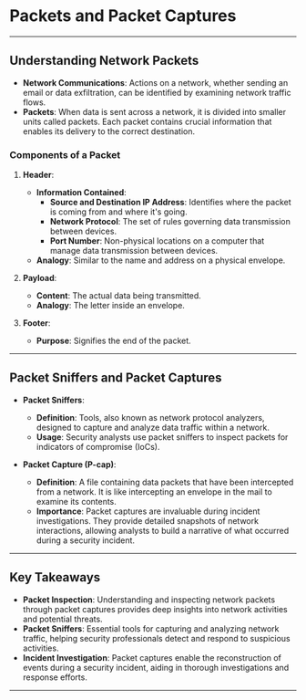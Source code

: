 # Packets and Packet Captures

---

## **Understanding Network Packets**

- **Network Communications**: Actions on a network, whether sending an email or data exfiltration, can be identified by examining network traffic flows.
- **Packets**: When data is sent across a network, it is divided into smaller units called packets. Each packet contains crucial information that enables its delivery to the correct destination.

### **Components of a Packet**

1. **Header**:
   - **Information Contained**:
     - **Source and Destination IP Address**: Identifies where the packet is coming from and where it's going.
     - **Network Protocol**: The set of rules governing data transmission between devices.
     - **Port Number**: Non-physical locations on a computer that manage data transmission between devices.
   - **Analogy**: Similar to the name and address on a physical envelope.

2. **Payload**:
   - **Content**: The actual data being transmitted.
   - **Analogy**: The letter inside an envelope.

3. **Footer**:
   - **Purpose**: Signifies the end of the packet.

---

## **Packet Sniffers and Packet Captures**

- **Packet Sniffers**:
  - **Definition**: Tools, also known as network protocol analyzers, designed to capture and analyze data traffic within a network.
  - **Usage**: Security analysts use packet sniffers to inspect packets for indicators of compromise (IoCs).
  
- **Packet Capture (P-cap)**:
  - **Definition**: A file containing data packets that have been intercepted from a network. It is like intercepting an envelope in the mail to examine its contents.
  - **Importance**: Packet captures are invaluable during incident investigations. They provide detailed snapshots of network interactions, allowing analysts to build a narrative of what occurred during a security incident.

---

## **Key Takeaways**

- **Packet Inspection**: Understanding and inspecting network packets through packet captures provides deep insights into network activities and potential threats.
- **Packet Sniffers**: Essential tools for capturing and analyzing network traffic, helping security professionals detect and respond to suspicious activities.
- **Incident Investigation**: Packet captures enable the reconstruction of events during a security incident, aiding in thorough investigations and response efforts.

---